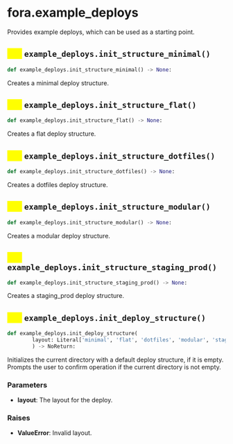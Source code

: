 # fora.example_deploys

Provides example deploys, which can be used as a starting point.

## <mark style="color:yellow;">def</mark> `example_deploys.init_structure_minimal()`

```python
def example_deploys.init_structure_minimal() -> None:
```

Creates a minimal deploy structure.

## <mark style="color:yellow;">def</mark> `example_deploys.init_structure_flat()`

```python
def example_deploys.init_structure_flat() -> None:
```

Creates a flat deploy structure.

## <mark style="color:yellow;">def</mark> `example_deploys.init_structure_dotfiles()`

```python
def example_deploys.init_structure_dotfiles() -> None:
```

Creates a dotfiles deploy structure.

## <mark style="color:yellow;">def</mark> `example_deploys.init_structure_modular()`

```python
def example_deploys.init_structure_modular() -> None:
```

Creates a modular deploy structure.

## <mark style="color:yellow;">def</mark> `example_deploys.init_structure_staging_prod()`

```python
def example_deploys.init_structure_staging_prod() -> None:
```

Creates a staging_prod deploy structure.

## <mark style="color:yellow;">def</mark> `example_deploys.init_deploy_structure()`

```python
def example_deploys.init_deploy_structure(
        layout: Literal['minimal', 'flat', 'dotfiles', 'modular', 'staging_prod']
        ) -> NoReturn:
```

Initializes the current directory with a default deploy structure, if it is empty.
Prompts the user to confirm operation if the current directory is not empty.

### Parameters

 -  **layout**: The layout for the deploy.

### Raises

 -  **ValueError**: Invalid layout.
